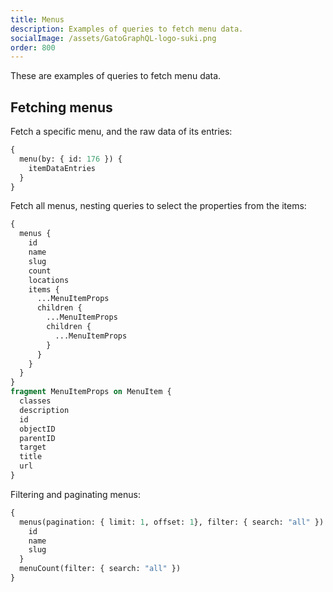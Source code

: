 ```yaml
---
title: Menus
description: Examples of queries to fetch menu data.
socialImage: /assets/GatoGraphQL-logo-suki.png
order: 800
---
```


These are examples of queries to fetch menu data.

## Fetching menus

Fetch a specific menu, and the raw data of its entries:

```graphql
{
  menu(by: { id: 176 }) {
    itemDataEntries
  }
}
```

Fetch all menus, nesting queries to select the properties from the items:

```graphql
{
  menus {
    id
    name
    slug
    count
    locations
    items {
      ...MenuItemProps
      children {
        ...MenuItemProps
        children {
          ...MenuItemProps
        }
      }
    }
  }
}
fragment MenuItemProps on MenuItem {
  classes
  description
  id
  objectID
  parentID
  target
  title
  url
}
```

Filtering and paginating menus:

```graphql
{
  menus(pagination: { limit: 1, offset: 1}, filter: { search: "all" }) {
    id
    name
    slug
  }
  menuCount(filter: { search: "all" })
}
```
